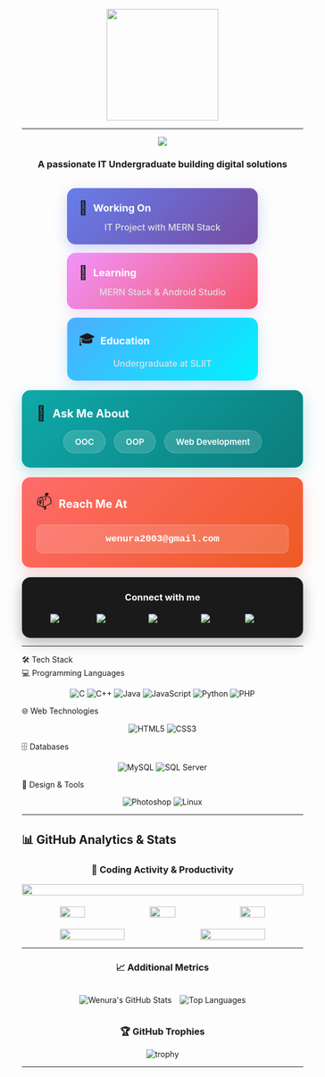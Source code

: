 <p align="center">
  <img src="https://github.com/thompsonemerson/thompsonemerson/raw/master/cover-thompson.png" height="200"/>
</p>

---

<div align="center">

<!-- Animated Header -->
<img src="https://readme-typing-svg.herokuapp.com/?font=Righteous&size=35&center=true&vCenter=true&width=500&height=70&duration=4000&lines=Hi+There!+👋;+I'm+Wenura+Nimsara!;" />

<!-- Profile Tagline -->
<h3 align="center">A passionate IT Undergraduate building digital solutions</h3>

<br />

<!-- Status Cards - Enhanced -->
<div align="center" style="display: flex; justify-content: center; gap: 15px; flex-wrap: wrap;">

<!-- Working On Card -->
<div style="background: linear-gradient(135deg, #667eea 0%, #764ba2 100%); padding: 20px; border-radius: 15px; width: 300px; box-shadow: 0 8px 25px rgba(102, 126, 234, 0.3); border: 1px solid rgba(255,255,255,0.1);">
  <div style="display: flex; align-items: center; gap: 10px; margin-bottom: 10px;">
    <span style="font-size: 24px;">🎯</span>
    <h4 style="margin: 0; color: white; font-size: 18px;">Working On</h4>
  </div>
  <p style="margin: 0; color: #e0e0e0; font-size: 16px; font-weight: 500;">IT Project with MERN Stack</p>
</div>

<!-- Learning Card -->
<div style="background: linear-gradient(135deg, #f093fb 0%, #f5576c 100%); padding: 20px; border-radius: 15px; width: 300px; box-shadow: 0 8px 25px rgba(240, 147, 251, 0.3); border: 1px solid rgba(255,255,255,0.1);">
  <div style="display: flex; align-items: center; gap: 10px; margin-bottom: 10px;">
    <span style="font-size: 24px;">🌱</span>
    <h4 style="margin: 0; color: white; font-size: 18px;">Learning</h4>
  </div>
  <p style="margin: 0; color: #e0e0e0; font-size: 16px; font-weight: 500;">MERN Stack & Android Studio</p>
</div>

<!-- Education Card -->
<div style="background: linear-gradient(135deg, #4facfe 0%, #00f2fe 100%); padding: 20px; border-radius: 15px; width: 300px; box-shadow: 0 8px 25px rgba(79, 172, 254, 0.3); border: 1px solid rgba(255,255,255,0.1);">
  <div style="display: flex; align-items: center; gap: 10px; margin-bottom: 10px;">
    <span style="font-size: 24px;">🎓</span>
    <h4 style="margin: 0; color: white; font-size: 18px;">Education</h4>
  </div>
  <p style="margin: 0; color: #e0e0e0; font-size: 16px; font-weight: 500;">Undergraduate at SLIIT</p>
</div>

</div>

<br />

<!-- Expertise Section - Enhanced -->
<div style="background: linear-gradient(135deg, #0fa9a9 0%, #0c7c7c 100%); padding: 25px; border-radius: 15px; box-shadow: 0 8px 25px rgba(15, 169, 169, 0.3); border: 1px solid rgba(255,255,255,0.1); max-width: 600px; margin: 0 auto;">
  <div style="display: flex; align-items: center; gap: 12px; margin-bottom: 15px;">
    <span style="font-size: 26px;">💬</span>
    <h4 style="margin: 0; color: white; font-size: 20px;">Ask Me About</h4>
  </div>
  <div style="display: flex; justify-content: center; gap: 15px; flex-wrap: wrap;">
    <span style="background: rgba(255,255,255,0.15); padding: 10px 20px; border-radius: 25px; color: white; font-weight: 600; font-size: 15px; border: 1px solid rgba(255,255,255,0.2);">OOC</span>
    <span style="background: rgba(255,255,255,0.15); padding: 10px 20px; border-radius: 25px; color: white; font-weight: 600; font-size: 15px; border: 1px solid rgba(255,255,255,0.2);">OOP</span>
    <span style="background: rgba(255,255,255,0.15); padding: 10px 20px; border-radius: 25px; color: white; font-weight: 600; font-size: 15px; border: 1px solid rgba(255,255,255,0.2);">Web Development</span>
  </div>
</div>

<br />

<!-- Contact Info - Enhanced -->
<div style="background: linear-gradient(135deg, #ff6b6b 0%, #ee5a24 100%); padding: 25px; border-radius: 15px; box-shadow: 0 8px 25px rgba(255, 107, 107, 0.3); border: 1px solid rgba(255,255,255,0.1); max-width: 600px; margin: 0 auto;">
  <div style="display: flex; align-items: center; gap: 12px; margin-bottom: 15px;">
    <span style="font-size: 26px;">📫</span>
    <h4 style="margin: 0; color: white; font-size: 20px;">Reach Me At</h4>
  </div>
  <div style="background: rgba(255,255,255,0.15); padding: 15px; border-radius: 10px; border: 1px solid rgba(255,255,255,0.2);">
    <p style="margin: 0; color: white; font-size: 17px; font-weight: 600; font-family: 'Courier New', monospace;">wenura2003@gmail.com</p>
  </div>
</div>

<br />

<!-- Social Links - Enhanced -->
<div style="background: #1a1a1a; padding: 25px; border-radius: 15px; box-shadow: 0 8px 25px rgba(0,0,0,0.3); border: 1px solid #333; max-width: 600px; margin: 0 auto;">
  <h3 style="margin: 0 0 20px 0; color: white; text-align: center;">Connect with me</h3>
  
  <div style="display: flex; justify-content: center; gap: 12px; flex-wrap: wrap;">
    <a href="https://linkedin.com/in/wenura-nimsara" target="_blank">
      <img src="https://img.shields.io/badge/LinkedIn-0077B5?style=for-the-badge&logo=linkedin&logoColor=white&labelColor=000000" alt="LinkedIn" />
    </a>
    <a href="https://fb.com/wenura-nimsara" target="_blank">
      <img src="https://img.shields.io/badge/Facebook-1877F2?style=for-the-badge&logo=facebook&logoColor=white&labelColor=000000" alt="Facebook" />
    </a>
    <a href="https://instagram.com/w_e_n_u.n_28" target="_blank">
      <img src="https://img.shields.io/badge/Instagram-E4405F?style=for-the-badge&logo=instagram&logoColor=white&labelColor=000000" alt="Instagram" />
    </a>
    <a href="https://discord.gg/wenura4426" target="_blank">
      <img src="https://img.shields.io/badge/Discord-5865F2?style=for-the-badge&logo=discord&logoColor=white&labelColor=000000" alt="Discord" />
    </a>
    <a href="mailto:wenura2003@gmail.com">
      <img src="https://img.shields.io/badge/Gmail-D14836?style=for-the-badge&logo=gmail&logoColor=white&labelColor=000000" alt="Gmail" />
    </a>
  </div>
</div>

</div>

---

🛠️ Tech Stack <br>
💻 Programming Languages
<p align="center"> <img src="https://img.shields.io/badge/C-A8B9CC?style=for-the-badge&logo=c&logoColor=white" alt="C"/> <img src="https://img.shields.io/badge/C++-00599C?style=for-the-badge&logo=c%2B%2B&logoColor=white" alt="C++"/> <img src="https://img.shields.io/badge/Java-ED8B00?style=for-the-badge&logo=java&logoColor=white" alt="Java"/> <img src="https://img.shields.io/badge/JavaScript-F7DF1E?style=for-the-badge&logo=javascript&logoColor=black" alt="JavaScript"/> <img src="https://img.shields.io/badge/Python-3776AB?style=for-the-badge&logo=python&logoColor=white" alt="Python"/> <img src="https://img.shields.io/badge/PHP-777BB4?style=for-the-badge&logo=php&logoColor=white" alt="PHP"/> </p>
🌐 Web Technologies
<p align="center"> <img src="https://img.shields.io/badge/HTML5-E34F26?style=for-the-badge&logo=html5&logoColor=white" alt="HTML5"/> <img src="https://img.shields.io/badge/CSS3-1572B6?style=for-the-badge&logo=css3&logoColor=white" alt="CSS3"/> </p>
🗄️ Databases
<p align="center"> <img src="https://img.shields.io/badge/MySQL-4479A1?style=for-the-badge&logo=mysql&logoColor=white" alt="MySQL"/> <img src="https://img.shields.io/badge/Microsoft%20SQL%20Server-CC2927?style=for-the-badge&logo=microsoft%20sql%20server&logoColor=white" alt="SQL Server"/> </p>
🎨 Design & Tools
<p align="center"> <img src="https://img.shields.io/badge/Adobe%20Photoshop-31A8FF?style=for-the-badge&logo=adobe%20photoshop&logoColor=white" alt="Photoshop"/> <img src="https://img.shields.io/badge/Linux-FCC624?style=for-the-badge&logo=linux&logoColor=black" alt="Linux"/> </p>




---

## 📊 GitHub Analytics & Stats

<div align="center">

### 🚀 Coding Activity & Productivity

<div style="display: flex; justify-content: center; flex-wrap: wrap; gap: 10px;">
  <img src="https://github-profile-summary-cards.vercel.app/api/cards/profile-details?username=NimsaraWickramarathna&theme=radical" width="100%" />
</div>

<div style="display: flex; justify-content: center; flex-wrap: wrap; gap: 10px; margin-top: 20px;">
  <img src="https://github-profile-summary-cards.vercel.app/api/cards/repos-per-language?username=NimsaraWickramarathna&theme=radical" width="30%" />
  <img src="https://github-profile-summary-cards.vercel.app/api/cards/most-commit-language?username=NimsaraWickramarathna&theme=radical" width="30%" />
  <img src="https://github-profile-summary-cards.vercel.app/api/cards/stats?username=NimsaraWickramarathna&theme=radical" width="30%" />
</div>

<div style="display: flex; justify-content: center; flex-wrap: wrap; gap: 10px; margin-top: 20px;">
  <img src="https://github-profile-summary-cards.vercel.app/api/cards/productive-time?username=NimsaraWickramarathna&theme=radical&utcOffset=8" width="48%" />
  <img src="https://github-readme-streak-stats.herokuapp.com/?user=NimsaraWickramarathna&theme=radical&date_format=M%20j%5B%2C%20Y%5D" width="48%" />
</div>

---

### 📈 Additional Metrics

<div style="display: flex; justify-content: center; flex-wrap: wrap; gap: 15px; margin-top: 20px;">
  
  ![Wenura's GitHub Stats](https://github-readme-stats.vercel.app/api?username=NimsaraWickramarathna&show_icons=true&count_private=true&hide_title=true&theme=radical&hide_border=true)
  
  ![Top Languages](https://github-readme-stats.vercel.app/api/top-langs/?username=NimsaraWickramarathna&layout=compact&theme=radical&hide_border=true)
  
</div>

### 🏆 GitHub Trophies

![trophy](https://github-profile-trophy.vercel.app/?username=NimsaraWickramarathna&theme=radical&no-frame=true&row=2&column=4)

---

